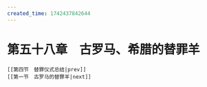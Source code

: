 ```yaml
---
created_time: 1742437842644
---
```

# 第五十八章　古罗马、希腊的替罪羊

```booknav
[[第四节　替罪仪式总结|prev]]
[[第一节　古罗马的替罪羊|next]]
```